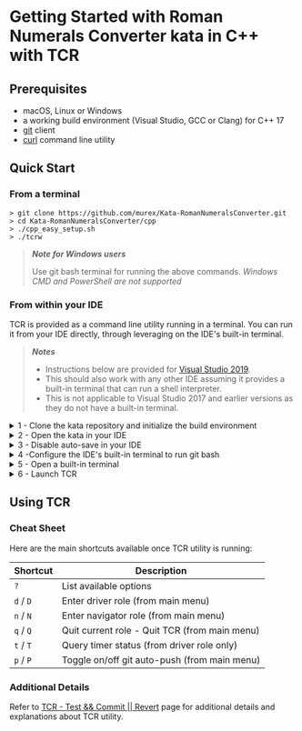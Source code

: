 # Getting Started with Roman Numerals Converter kata in C++ with TCR

## Prerequisites

- macOS, Linux or Windows
- a working build environment (Visual Studio, GCC or Clang) for C++ 17
- [git](https://git-scm.com/) client
- [curl](https://curl.se/download.html) command line utility

## Quick Start

### From a terminal

```shell
> git clone https://github.com/murex/Kata-RomanNumeralsConverter.git
> cd Kata-RomanNumeralsConverter/cpp
> ./cpp_easy_setup.sh
> ./tcrw
```

> ***Note for Windows users***
>
> Use git bash terminal for running the above commands.
> _Windows CMD and PowerShell are not supported_

### From within your IDE

TCR is provided as a command line utility running in a terminal.
You can run it from your IDE directly, through leveraging on the IDE's built-in terminal.

> ***Notes***
> - Instructions below are provided for [Visual Studio 2019](https://visualstudio.microsoft.com/vs/older-downloads/#visual-studio-2019-and-other-products).
> - This should also work with any other IDE assuming it provides a built-in terminal that can run a shell interpreter.
> - This is not applicable to Visual Studio 2017 and earlier versions as they do not have a built-in terminal.

<details><summary>1 - Clone the kata repository and initialize the build environment</summary>

```shell
> git clone https://github.com/murex/Kata-RomanNumeralsConverter.git
> cd Kata-RomanNumeralsConverter/cpp
> ./cpp_easy_setup.sh
```

</details>
<details><summary>2 - Open the kata in your IDE</summary>

Open Visual Studio 2019, choose `Open a project or solution`, navigate to
the location containing the cloned kata repository, and open the solution file:

`Kata-RomanNumeralsConverter` / `cpp` / `build` / `Kata-RomanNumeralsConverter.sln`

</details>
<details><summary>3 - Disable auto-save in your IDE</summary>

TCR is constantly watching the filesystem for changes.
For this reason you need to disable auto-save in your IDE in order for it to behave as expected.

> ***Notes***
>
> - Visual Studio 2019 does not have auto-save. Thus, there is nothing to change if you are using it.
> - This step is here mainly as a reminder to turn it off if you are using an IDE that has an auto-save feature.

</details>
<details><summary>4 -Configure the IDE's built-in terminal to run git bash</summary>

> ***Windows Only***
> 
> Skip this step if you're on macOS or Linux

Visual Studio 2019 for Windows is usually set up to run PowerShell by default in its built-in terminal.
TCR does not run in PowerShell.

From Visual Studio 2019:

`Tools` > `Options` > `Environment` > `Terminal` > `Add`

| Parameter | Set value to |
| --- | --- |
| `Name:` | Git Bash
|`Shell location:` | C:\Program Files\Git\bin\bash.exe
|`Arguments:` | 

The above `Shell location` value is for a default git installation location.
You may need to adjust it in case you have installed git at a different location.

Don't forget to click the `Apply` button when done.

</details>
<details><summary>5 - Open a built-in terminal</summary>

From Visual Studio 2019:

`View` > `Terminal`

If Git Bash is not set as the default environment for Visual Studio built-in terminal,
click in the terminal title bar on the dropdown arrow button to the right of title,
and select `Git Bash` from the dropdown list.

</details>
<details><summary>6 - Launch TCR</summary>

From your IDE's built-in terminal:

```shell
# Make sure to run tcrw from the kata's cpp directory
> pwd
(...)/Kata-RomanNumeralsConverter/cpp/build
> cd ..
> pwd
(...)/Kata-RomanNumeralsConverter/cpp
> ./tcrw
```

</details>

## Using TCR

### Cheat Sheet

Here are the main shortcuts available once TCR utility is running:

| Shortcut | Description |
| --- | --- |
| `?` | List available options
| `d` / `D` | Enter driver role (from main menu) |
| `n` / `N` | Enter navigator role (from main menu) |
| `q` / `Q` | Quit current role - Quit TCR (from main menu) |
| `t` / `T` | Query timer status (from driver role only) |
| `p` / `P` | Toggle on/off git auto-push (from main menu) |

### Additional Details

Refer to [TCR - Test && Commit || Revert](../tcr/TCR.md) page
for additional details and explanations about TCR utility.


